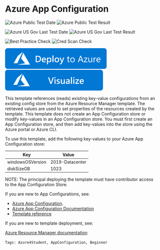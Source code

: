 # Azure App Configuration

![Azure Public Test Date](https://azurequickstartsservice.blob.core.windows.net/badges/101-app-configuration/PublicLastTestDate.svg)
![Azure Public Test Result](https://azurequickstartsservice.blob.core.windows.net/badges/101-app-configuration/PublicDeployment.svg)

![Azure US Gov Last Test Date](https://azurequickstartsservice.blob.core.windows.net/badges/101-app-configuration/FairfaxLastTestDate.svg)
![Azure US Gov Last Test Result](https://azurequickstartsservice.blob.core.windows.net/badges/101-app-configuration/FairfaxDeployment.svg)

![Best Practice Check](https://azurequickstartsservice.blob.core.windows.net/badges/101-app-configuration/BestPracticeResult.svg)
![Cred Scan Check](https://azurequickstartsservice.blob.core.windows.net/badges/101-app-configuration/CredScanResult.svg)

[![Deploy To Azure](https://raw.githubusercontent.com/Azure/azure-quickstart-templates/master/1-CONTRIBUTION-GUIDE/images/deploytoazure.svg?sanitize=true)]("https://portal.azure.com/#create/Microsoft.Template/uri/https%3A%2F%2Fraw.githubusercontent.com%2FAzure%2Fazure-quickstart-templates%2Fmaster%2F101-app-configuration%2Fazuredeploy.json")  [![Visualize](https://raw.githubusercontent.com/Azure/azure-quickstart-templates/master/1-CONTRIBUTION-GUIDE/images/visualizebutton.svg?sanitize=true)]("http://armviz.io/#/?load=https%3A%2F%2Fraw.githubusercontent.com%2FAzure%2Fazure-quickstart-templates%2Fmaster%2F101-app-configuration%2Fazuredeploy.json")






This template references (reads) existing key-value configurations from an existing config store from the Azure Resource Manager template. The retrieved values are used to set properties of the resources created by the template. This template does not create an App Configuration store or modify key-values in an App Configuration store. You must first create an App Configuration store, and then add key-values into the store using the Azure portal or Azure CLI.

To use this template, add the following key-values to your Azure App Configuration store:

|Key|Value|
|-|-|
|windowsOSVersion|2019-Datacenter|
|diskSizeGB|1023|

NOTE: The principal deploying the template must have contributor access to the App Configuration Store.

If you are new to App Configurations, see:

- [Azure App Configuration](https://azure.microsoft.com/services/app-configuration/).
- [Azure App Configuration Documentation](https://docs.microsoft.com/azure/azure-app-configuration/
)
- [Template reference](https://docs.microsoft.com/azure/templates/microsoft.appconfiguration/allversions)

If you are new to template deployment, see:

[Azure Resource Manager documentation](https://docs.microsoft.com/azure/azure-resource-manager/)

`Tags: Azure4Student, AppConfiguration, Beginner`
